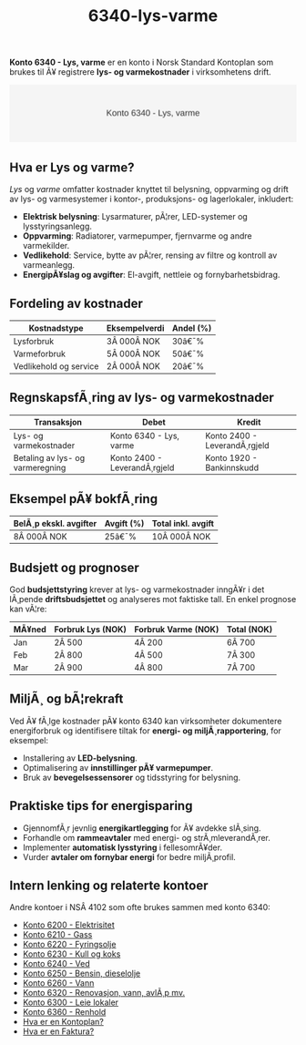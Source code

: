 ﻿---
title: "6340-lys-varme"
meta_title: "6340-lys-varme"
meta_description: '**Konto 6340 - Lys, varme** er en konto i Norsk Standard Kontoplan som brukes til Ã¥ registrere **lys- og varmekostnader** i virksomhetens drift.'
slug: 6340-lys-varme
type: blog
layout: pages/single
---

**Konto 6340 - Lys, varme** er en konto i Norsk Standard Kontoplan som brukes til Ã¥ registrere **lys- og varmekostnader** i virksomhetens drift.

![Illustrasjon av konto 6340 Lys, varme](6340-lys-varme-image.svg)

## Hva er Lys og varme?

*Lys* og *varme* omfatter kostnader knyttet til belysning, oppvarming og drift av lys- og varmesystemer i kontor-, produksjons- og lagerlokaler, inkludert:

* **Elektrisk belysning**: Lysarmaturer, pÃ¦rer, LED-systemer og lysstyringsanlegg.
* **Oppvarming**: Radiatorer, varmepumper, fjernvarme og andre varmekilder.
* **Vedlikehold**: Service, bytte av pÃ¦rer, rensing av filtre og kontroll av varmeanlegg.
* **EnergipÃ¥slag og avgifter**: El-avgift, nettleie og fornybarhetsbidrag.

## Fordeling av kostnader

| Kostnadstype           | Eksempelverdi  | Andel (%) |
|------------------------|----------------|-----------|
| Lysforbruk             | 3Â 000Â NOK      | 30â€¯%      |
| Varmeforbruk           | 5Â 000Â NOK      | 50â€¯%      |
| Vedlikehold og service | 2Â 000Â NOK      | 20â€¯%      |

## RegnskapsfÃ¸ring av lys- og varmekostnader

| Transaksjon                          | Debet                       | Kredit                       |
|--------------------------------------|-----------------------------|------------------------------|
| Lys- og varmekostnader               | Konto 6340 - Lys, varme     | Konto 2400 - LeverandÃ¸rgjeld |
| Betaling av lys- og varmeregning     | Konto 2400 - LeverandÃ¸rgjeld| Konto 1920 - Bankinnskudd    |

## Eksempel pÃ¥ bokfÃ¸ring

| BelÃ¸p ekskl. avgifter | Avgift (%) | Total inkl. avgift |
|-----------------------|------------|--------------------|
| 8Â 000Â NOK             | 25â€¯%       | 10Â 000Â NOK         |

## Budsjett og prognoser

God **budsjettstyring** krever at lys- og varmekostnader inngÃ¥r i det lÃ¸pende **driftsbudsjettet** og analyseres mot faktiske tall. En enkel prognose kan vÃ¦re:

| MÃ¥ned | Forbruk Lys (NOK) | Forbruk Varme (NOK) | Total (NOK) |
|-------|-------------------|---------------------|-------------|
| Jan   | 2Â 500             | 4Â 200               | 6Â 700       |
| Feb   | 2Â 800             | 4Â 500               | 7Â 300       |
| Mar   | 2Â 900             | 4Â 800               | 7Â 700       |

## MiljÃ¸ og bÃ¦rekraft

Ved Ã¥ fÃ¸lge kostnader pÃ¥ konto 6340 kan virksomheter dokumentere energiforbruk og identifisere tiltak for **energi- og miljÃ¸rapportering**, for eksempel:

* Installering av **LED-belysning**.
* Optimalisering av **innstillinger pÃ¥ varmepumper**.
* Bruk av **bevegelsessensorer** og tidsstyring for belysning.

## Praktiske tips for energisparing

* GjennomfÃ¸r jevnlig **energikartlegging** for Ã¥ avdekke slÃ¸sing.
* Forhandle om **rammeavtaler** med energi- og strÃ¸mleverandÃ¸rer.
* Implementer **automatisk lysstyring** i fellesomrÃ¥der.
* Vurder **avtaler om fornybar energi** for bedre miljÃ¸profil.

## Intern lenking og relaterte kontoer

Andre kontoer i NSÂ 4102 som ofte brukes sammen med konto 6340:

* [Konto 6200 - Elektrisitet](/blogs/kontoplan/6200-elektrisitet "Konto 6200 - Elektrisitet")
* [Konto 6210 - Gass](/blogs/kontoplan/6210-gass "Konto 6210 - Gass")
* [Konto 6220 - Fyringsolje](/blogs/kontoplan/6220-fyringsolje "Konto 6220 - Fyringsolje")
* [Konto 6230 - Kull og koks](/blogs/kontoplan/6230-kull-koks "Konto 6230 - Kull og koks")
* [Konto 6240 - Ved](/blogs/kontoplan/6240-ved "Konto 6240 - Ved")
* [Konto 6250 - Bensin, dieselolje](/blogs/kontoplan/6250-bensin-dieselolje "Konto 6250 - Bensin, dieselolje")
* [Konto 6260 - Vann](/blogs/kontoplan/6260-vann "Konto 6260 - Vann")
* [Konto 6320 - Renovasjon, vann, avlÃ¸p mv.](/blogs/kontoplan/6320-renovasjon-vann-avlop-mv "Konto 6320 - Renovasjon, vann, avlÃ¸p mv.")
* [Konto 6300 - Leie lokaler](/blogs/kontoplan/6300-leie-lokaler "Konto 6300 - Leie lokaler")
* [Konto 6360 - Renhold](/blogs/kontoplan/6360-renhold "Konto 6360 - Renhold")
* [Hva er en Kontoplan?](/blogs/regnskap/hva-er-kontoplan "Hva er en Kontoplan? Komplett Guide til Kontoplaner i Norsk Regnskap")
* [Hva er en Faktura?](/blogs/regnskap/hva-er-en-faktura "Hva er en Faktura? En Guide til Norske Fakturakrav")
